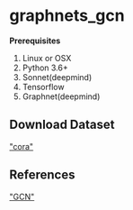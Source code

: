 # graphnets_gcn

**Prerequisites**
1. Linux or OSX
2. Python 3.6+
3. Sonnet(deepmind)
4. Tensorflow
5. Graphnet(deepmind)


## Download  Dataset

["cora"](https://www.dropbox.com/s/3ggdpkj7ou8svoc/cora.zip?dl=1)


## References
["GCN"](https://arxiv.org/abs/1609.02907)

